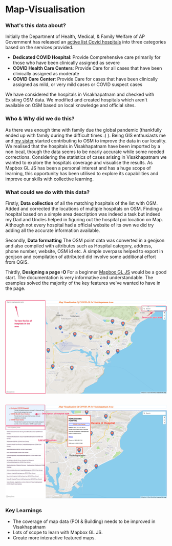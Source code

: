 # Map-Visualisation
### What's this data about?
Initially the Department of Health, Medical, & Family Welfare of AP Government has released an [active list Covid hospitals](http://hmfw.ap.gov.in/COVID-19%20IEC/COVID-19%20Hospitals.pdf) into three categories based on the services provided. 
* <b>Dedicated COVID Hospital</b>: Provide Comprehensive care primarily for those who have been clinically assigned as severe
* <b>COVID Health Care Centers</b>: Provide Care for all cases that have been clinically assigned as moderate
* <b>COVID Care Center</b>: Provide Care for cases that have been clinically assigned as mild, or very mild cases or COVID suspect cases

We have considered the hospitals in Visakhapatnam and checked with Existing OSM data. We modified and created hospitals which aren't available on OSM based on local knowledge and official sites.

###  Who & Why did we do this?
As there was enough time with family due the global pandemic (thankfully ended up with family during the difficult times :) ). Being GIS enthusiasts me and [my sister](https://www.openstreetmap.org/user/Mary%20Likhitha) started contributing to OSM to improve the data in our locality. We realised that the hospitals in Visakhapatnam have been imported by a non local, though the data seems to be nearly accurate while some needed corrections. Considering the statistics of cases arising in Visakhapatnam we wanted to explore the hospitals coverage and visualise the results. As Mapbox GL JS has been a personal interest and has a huge scope of learning, this opportunity has been utilised to explore its capabilities and improve our skills with collective learning.

### What could we do with this data?
Firstly, <b>Data collection</b> of all the matching hospitals of the list with OSM. Added and corrected the locations of multiple hospitals on OSM. Finding a hospital based on a simple area description was indeed a task but indeed my Dad and Uncles helped in figuring out the hospital poi location on Map. Although not every hospital had a official website of its own we did try adding all the accurate information available.

Secondly, <b>Data formatting</b> The OSM point data was converted in a geojson and also compiled with attributes such as Hospital category, address, phone number, website, OSM id etc. A simple overpass helped to export in geojson and compilation of attributed did involve some additional effort from QGIS.

Thirdly, <b>Designing a page :O </b>For a beginner [Mapbox GL JS](https://docs.mapbox.com/mapbox-gl-js/api/) would be a good start. The documentation is very informative and understandable. The examples solved the majority of the key features we've wanted to have in the page.

![Image](https://github.com/marylikhitha/Map-Visualisation/blob/main/link1.png)
----------
![Image](https://github.com/marylikhitha/Map-Visualisation/blob/main/link2.png)
----------
### Key Learnings
* The coverage of map data (POI & Building) needs to be improved in Visakhapatnam
* Lots of scope to learn with Mapbox GL JS.
* Create more interactive featured maps.
